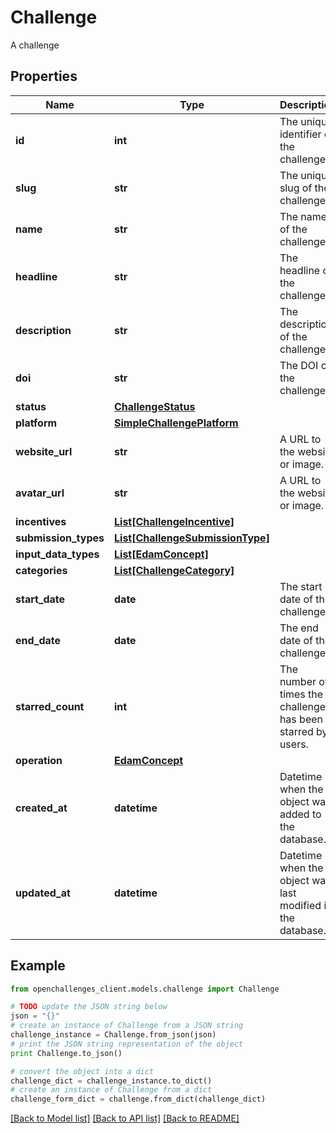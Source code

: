 # Challenge

A challenge

## Properties
Name | Type | Description | Notes
------------ | ------------- | ------------- | -------------
**id** | **int** | The unique identifier of the challenge. | 
**slug** | **str** | The unique slug of the challenge. | 
**name** | **str** | The name of the challenge. | 
**headline** | **str** | The headline of the challenge. | [optional] 
**description** | **str** | The description of the challenge. | 
**doi** | **str** | The DOI of the challenge. | [optional] 
**status** | [**ChallengeStatus**](ChallengeStatus.md) |  | 
**platform** | [**SimpleChallengePlatform**](SimpleChallengePlatform.md) |  | [optional] 
**website_url** | **str** | A URL to the website or image. | [optional] 
**avatar_url** | **str** | A URL to the website or image. | [optional] 
**incentives** | [**List[ChallengeIncentive]**](ChallengeIncentive.md) |  | 
**submission_types** | [**List[ChallengeSubmissionType]**](ChallengeSubmissionType.md) |  | 
**input_data_types** | [**List[EdamConcept]**](EdamConcept.md) |  | [optional] 
**categories** | [**List[ChallengeCategory]**](ChallengeCategory.md) |  | 
**start_date** | **date** | The start date of the challenge. | [optional] 
**end_date** | **date** | The end date of the challenge. | [optional] 
**starred_count** | **int** | The number of times the challenge has been starred by users. | [default to 0]
**operation** | [**EdamConcept**](EdamConcept.md) |  | [optional] 
**created_at** | **datetime** | Datetime when the object was added to the database. | 
**updated_at** | **datetime** | Datetime when the object was last modified in the database. | 

## Example

```python
from openchallenges_client.models.challenge import Challenge

# TODO update the JSON string below
json = "{}"
# create an instance of Challenge from a JSON string
challenge_instance = Challenge.from_json(json)
# print the JSON string representation of the object
print Challenge.to_json()

# convert the object into a dict
challenge_dict = challenge_instance.to_dict()
# create an instance of Challenge from a dict
challenge_form_dict = challenge.from_dict(challenge_dict)
```
[[Back to Model list]](../README.md#documentation-for-models) [[Back to API list]](../README.md#documentation-for-api-endpoints) [[Back to README]](../README.md)


